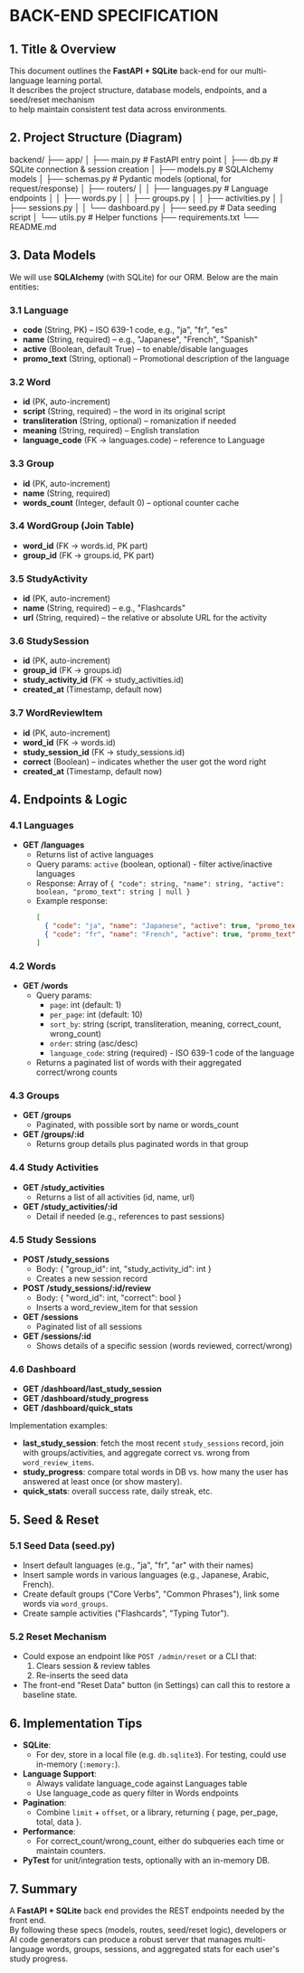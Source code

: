 # BACK-END SPECIFICATION

## 1. Title & Overview

This document outlines the **FastAPI + SQLite** back-end for our multi-language learning portal.  
It describes the project structure, database models, endpoints, and a seed/reset mechanism  
to help maintain consistent test data across environments.

## 2. Project Structure (Diagram)

backend/
├── app/
│   ├── main.py           # FastAPI entry point
│   ├── db.py             # SQLite connection & session creation
│   ├── models.py         # SQLAlchemy models
│   ├── schemas.py        # Pydantic models (optional, for request/response)
│   ├── routers/
│   │   ├── languages.py  # Language endpoints
│   │   ├── words.py
│   │   ├── groups.py
│   │   ├── activities.py
│   │   ├── sessions.py
│   │   └── dashboard.py
│   ├── seed.py           # Data seeding script
│   └── utils.py          # Helper functions
├── requirements.txt
└── README.md

## 3. Data Models

We will use **SQLAlchemy** (with SQLite) for our ORM. Below are the main entities:

### 3.1 Language
- **code** (String, PK) – ISO 639-1 code, e.g., "ja", "fr", "es"  
- **name** (String, required) – e.g., "Japanese", "French", "Spanish"  
- **active** (Boolean, default True) – to enable/disable languages
- **promo_text** (String, optional) – Promotional description of the language

### 3.2 Word
- **id** (PK, auto-increment)  
- **script** (String, required) – the word in its original script  
- **transliteration** (String, optional) – romanization if needed  
- **meaning** (String, required) – English translation  
- **language_code** (FK → languages.code) – reference to Language

### 3.3 Group
- **id** (PK, auto-increment)  
- **name** (String, required)  
- **words_count** (Integer, default 0) – optional counter cache  

### 3.4 WordGroup (Join Table)
- **word_id** (FK → words.id, PK part)  
- **group_id** (FK → groups.id, PK part)

### 3.5 StudyActivity
- **id** (PK, auto-increment)  
- **name** (String, required) – e.g., "Flashcards"  
- **url** (String, required) – the relative or absolute URL for the activity

### 3.6 StudySession
- **id** (PK, auto-increment)  
- **group_id** (FK → groups.id)  
- **study_activity_id** (FK → study_activities.id)  
- **created_at** (Timestamp, default now)

### 3.7 WordReviewItem
- **id** (PK, auto-increment)  
- **word_id** (FK → words.id)  
- **study_session_id** (FK → study_sessions.id)  
- **correct** (Boolean) – indicates whether the user got the word right  
- **created_at** (Timestamp, default now)


## 4. Endpoints & Logic

### 4.1 Languages
- **GET /languages**
  - Returns list of active languages
  - Query params: `active` (boolean, optional) - filter active/inactive languages
  - Response: Array of `{ "code": string, "name": string, "active": boolean, "promo_text": string | null }`
  - Example response:
    ```json
    [
      { "code": "ja", "name": "Japanese", "active": true, "promo_text": "Explore the rich culture..." },
      { "code": "fr", "name": "French", "active": true, "promo_text": "Delve into the elegant..." }
    ]
    ```

### 4.2 Words
- **GET /words**  
  - Query params: 
    - `page`: int (default: 1)
    - `per_page`: int (default: 10)
    - `sort_by`: string (script, transliteration, meaning, correct_count, wrong_count)
    - `order`: string (asc/desc)
    - `language_code`: string (required) - ISO 639-1 code of the language
  - Returns a paginated list of words with their aggregated correct/wrong counts  

### 4.3 Groups
- **GET /groups**  
  - Paginated, with possible sort by name or words_count  
- **GET /groups/:id**  
  - Returns group details plus paginated words in that group  

### 4.4 Study Activities
- **GET /study_activities**  
  - Returns a list of all activities (id, name, url)  
- **GET /study_activities/:id**  
  - Detail if needed (e.g., references to past sessions)

### 4.5 Study Sessions
- **POST /study_sessions**  
  - Body: { "group_id": int, "study_activity_id": int }  
  - Creates a new session record  
- **POST /study_sessions/:id/review**  
  - Body: { "word_id": int, "correct": bool }  
  - Inserts a word_review_item for that session  
- **GET /sessions**  
  - Paginated list of all sessions  
- **GET /sessions/:id**  
  - Shows details of a specific session (words reviewed, correct/wrong)

### 4.6 Dashboard
- **GET /dashboard/last_study_session**  
- **GET /dashboard/study_progress**  
- **GET /dashboard/quick_stats**  

Implementation examples:
- **last_study_session**: fetch the most recent `study_sessions` record, join with groups/activities, and aggregate correct vs. wrong from `word_review_items`.
- **study_progress**: compare total words in DB vs. how many the user has answered at least once (or show mastery).
- **quick_stats**: overall success rate, daily streak, etc.

## 5. Seed & Reset

### 5.1 Seed Data (seed.py)
- Insert default languages (e.g., "ja", "fr", "ar" with their names)
- Insert sample words in various languages (e.g., Japanese, Arabic, French).
- Create default groups ("Core Verbs", "Common Phrases"), link some words via `word_groups`.
- Create sample activities ("Flashcards", "Typing Tutor").

### 5.2 Reset Mechanism
- Could expose an endpoint like `POST /admin/reset` or a CLI that:
  1. Clears session & review tables  
  2. Re-inserts the seed data  
- The front-end "Reset Data" button (in Settings) can call this to restore a baseline state.

## 6. Implementation Tips

- **SQLite**:  
  - For dev, store in a local file (e.g. `db.sqlite3`). For testing, could use in-memory (`:memory:`).
- **Language Support**:
  - Always validate language_code against Languages table
  - Use language_code as query filter in Words endpoints
- **Pagination**:  
  - Combine `limit` + `offset`, or a library, returning { page, per_page, total, data }.
- **Performance**:  
  - For correct_count/wrong_count, either do subqueries each time or maintain counters. 
- **PyTest** for unit/integration tests, optionally with an in-memory DB.

## 7. Summary

A **FastAPI + SQLite** back end provides the REST endpoints needed by the front end.  
By following these specs (models, routes, seed/reset logic), developers or AI code generators can produce a robust server that manages multi-language words, groups, sessions, and aggregated stats for each user's study progress.
